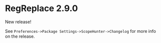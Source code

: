 # RegReplace 2.9.0

New release!

See `Preferences->Package Settings->ScopeHunter->Changelog` for more info on 
the release.
